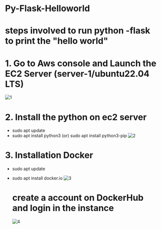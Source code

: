 # Py-Flask-Helloworld
# steps involved to run python -flask to print the "hello world"

# 1. Go to Aws console and Launch the EC2 Server (server-1/ubuntu22.04 LTS)
![1](https://github.com/mohsuhel/py-flask-hw/assets/127845338/1be97a43-3ca0-491f-bede-1588abaab252)

# 2. Install the python on ec2 server 
- sudo apt update
- sudo apt install python3 (or) sudo apt install python3-pip
![2](https://github.com/mohsuhel/py-flask-hw/assets/127845338/77facdac-52c3-4292-9b05-bdef1047360e)

# 3. Installation Docker
- sudo apt update
- sudo apt install docker.io
  ![3](https://github.com/mohsuhel/py-flask-hw/assets/127845338/dd512d69-70dd-4ac4-967b-555889a21614)

  # create a account on DockerHub and login in the instance
  ![4](https://github.com/mohsuhel/py-flask-hw/assets/127845338/e54e2023-2526-42e4-896c-d98d1ef294d4)
  

